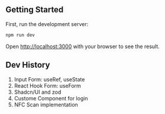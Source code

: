 ## Getting Started

First, run the development server:

```bash
npm run dev
```

Open [http://localhost:3000](http://localhost:3000) with your browser to see the result.

## Dev History

1. Input Form: useRef, useState
2. React Hook Form: useForm
3. Shadcn/UI and zod
4. Custome Component for login
5. NFC Scan implementation
